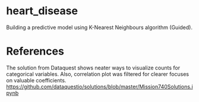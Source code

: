 # heart_disease
Building a predictive model using K-Nearest Neighbours algorithm (Guided).

# References
The solution from Dataquest shows neater ways to visualize counts for categorical variables. Also, correlation plot was filtered for clearer focuses on valuable coefficients.
https://github.com/dataquestio/solutions/blob/master/Mission740Solutions.ipynb
